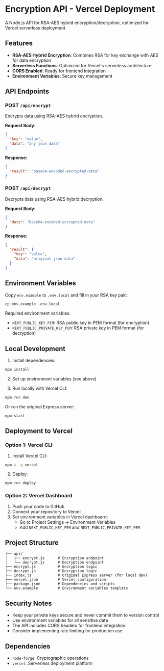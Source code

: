 # Encryption API - Vercel Deployment

A Node.js API for RSA-AES hybrid encryption/decryption, optimized for Vercel serverless deployment.

## Features

- **RSA-AES Hybrid Encryption**: Combines RSA for key exchange with AES for data encryption
- **Serverless Functions**: Optimized for Vercel's serverless architecture
- **CORS Enabled**: Ready for frontend integration
- **Environment Variables**: Secure key management

## API Endpoints

### POST `/api/encrypt`
Encrypts data using RSA-AES hybrid encryption.

**Request Body:**
```json
{
  "key": "value",
  "data": "any json data"
}
```

**Response:**
```json
{
  "result": "base64-encoded-encrypted-data"
}
```

### POST `/api/decrypt`
Decrypts data using RSA-AES hybrid decryption.

**Request Body:**
```json
{
  "data": "base64-encoded-encrypted-data"
}
```

**Response:**
```json
{
  "result": {
    "key": "value",
    "data": "original json data"
  }
}
```

## Environment Variables

Copy `env.example` to `.env.local` and fill in your RSA key pair:

```bash
cp env.example .env.local
```

Required environment variables:
- `NEXT_PUBLIC_KEY_PEM`: RSA public key in PEM format (for encryption)
- `NEXT_PUBLIC_PRIVATE_KEY_PEM`: RSA private key in PEM format (for decryption)

## Local Development

1. Install dependencies:
```bash
npm install
```

2. Set up environment variables (see above)

3. Run locally with Vercel CLI:
```bash
npm run dev
```

Or run the original Express server:
```bash
npm start
```

## Deployment to Vercel

### Option 1: Vercel CLI
1. Install Vercel CLI:
```bash
npm i -g vercel
```

2. Deploy:
```bash
npm run deploy
```

### Option 2: Vercel Dashboard
1. Push your code to GitHub
2. Connect your repository to Vercel
3. Set environment variables in Vercel dashboard:
   - Go to Project Settings → Environment Variables
   - Add `NEXT_PUBLIC_KEY_PEM` and `NEXT_PUBLIC_PRIVATE_KEY_PEM`

## Project Structure

```
├── api/
│   ├── encrypt.js      # Encryption endpoint
│   └── decrypt.js      # Decryption endpoint
├── encrypt.js          # Encryption logic
├── decrypt.js          # Decryption logic
├── index.js            # Original Express server (for local dev)
├── vercel.json         # Vercel configuration
├── package.json        # Dependencies and scripts
└── env.example         # Environment variables template
```

## Security Notes

- Keep your private keys secure and never commit them to version control
- Use environment variables for all sensitive data
- The API includes CORS headers for frontend integration
- Consider implementing rate limiting for production use

## Dependencies

- `node-forge`: Cryptographic operations
- `vercel`: Serverless deployment platform
